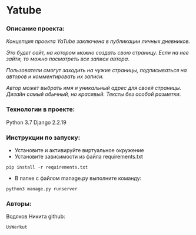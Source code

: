# Yatube 
### Описание проекта:
_Концепция проекта *YaTube* заключена в публикации личных дневников._

_Это будет сайт, на котором можно создать свою страницу.
Если на нее зайти, то можно посмотреть все записи автора._

_Пользователи смогут заходить на чужие страницы,
подписываться на авторов и комментировать их записи._

_Автор может выбрать имя и уникальный адрес для своей страницы. 
Дизайн самый обычный, но красивый. Тексты без особой разметки._ 

### Технологии в проекте:
Python 3.7
Django 2.2.19
### Инструкции по запуску:
- Установите и активируйте виртуальное окружение
- Установите зависимости из файла requirements.txt
```
pip install -r requirements.txt
``` 
- В папке с файлом manage.py выполните команду:
```
python3 manage.py runserver
```
### Авторы:
Водяков Никита 
github:
```  
UsWerkut 
